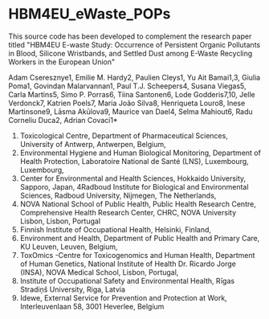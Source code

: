 HBM4EU_eWaste_POPs
==============================

This source code has been developed to complement the research paper titled "HBM4EU E-waste Study: Occurrence of Persistent Organic Pollutants in Blood, Silicone Wristbands, and Settled Dust among E-Waste Recycling Workers in the European Union"

Adam Cseresznye1, Emilie  M. Hardy2, Paulien Cleys1, Yu Ait Bamai1,3, Giulia Poma1, Govindan Malarvannan1, Paul T.J. Scheepers4, Susana Viegas5, Carla Martins5, Simo P. Porras6, Tiina Santonen6, Lode Godderis7,10, Jelle Verdonck7, Katrien Poels7, Maria João Silva8, Henriqueta Louro8, Inese Martinsone9, Lāsma Akūlova9, Maurice van Dael4, Selma Mahiout6, Radu  Corneliu Duca2, Adrian Covaci1*

1. Toxicological Centre, Department of Pharmaceutical Sciences, University of Antwerp, Antwerpen, Belgium,
2. Environmental Hygiene and Human Biological Monitoring, Department of Health Protection, Laboratoire National de Santé (LNS), Luxembourg, Luxembourg,
3. Center for Environmental and Health Sciences, Hokkaido University, Sapporo, Japan, 4Radboud Institute for Biological and Environmental Sciences, Radboud University, Nijmegen, The Netherlands,
5. NOVA National School of Public Health, Public Health Research Centre, Comprehensive Health Research Center, CHRC, NOVA University Lisbon, Lisbon, Portugal
6. Finnish Institute of Occupational Health, Helsinki, Finland,
7. Environment and Health, Department of Public Health and Primary Care, KU Leuven, Leuven, Belgium,
8. ToxOmics -Centre for Toxicogenomics and Human Health, Department of Human Genetics, National Institute of Health Dr. Ricardo Jorge (INSA), NOVA Medical School, Lisbon, Portugal,
9. Institute of Occupational Safety and Environmental Health, Rīgas Stradiņš University, Riga, Latvia
10. Idewe, External Service for Prevention and Protection at Work, Interleuvenlaan 58, 3001
Heverlee, Belgium
